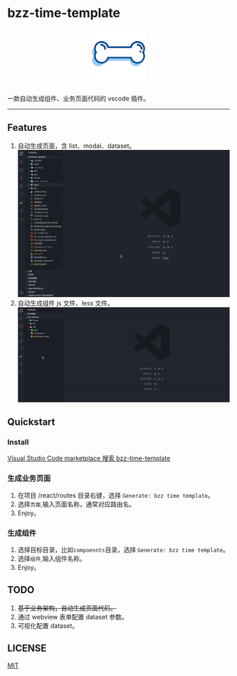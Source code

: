 # bzz-time-template

<p align="center">
    <img alt="logo" src="https://github.com/chaos2171053/bzz-time-template/blob/develop/static/icon.png?raw=true" width="120" height="120" style="margin-bottom: 10px;">
</p>

一款自动生成组件、业务页面代码的 vscode 插件。

---

## Features

1. 自动生成页面，含 list、modal、dataset。
   ![demo-page](https://github.com/chaos2171053/bzz-time-template/blob/develop/static/demo-page.gif?raw=true)
2. 自动生成组件 js 文件、less 文件。
   ![demo-button](https://github.com/chaos2171053/bzz-time-template/blob/develop/static/demo-button.gif?raw=true)

## Quickstart

### Install

[Visual Studio Code marketplace 搜索 bzz-time-template](https://marketplace.visualstudio.com/items?itemName=chaos2171053.bzz-time-template)

### 生成业务页面

1. 在项目 /react/routes 目录右键，选择 `Generate: bzz time template`。
2. 选择`页面`,输入页面名称，通常对应路由名。
3. Enjoy。

### 生成组件

1. 选择目标目录，比如`compoennts`目录，选择 `Generate: bzz time template`。
2. 选择`组件`,输入组件名称。
3. Enjoy。

## TODO

1. <s>基于业务架构，自动生成页面代码。</s>
2. 通过 webview 表单配置 dataset 参数。
3. 可视化配置 dataset。

## LICENSE

[MIT](https://en.wikipedia.org/wiki/MIT_License)
